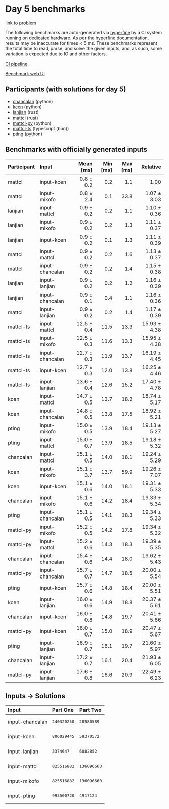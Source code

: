 # Day 5 benchmarks

[link to problem](https://adventofcode.com/2023/day/5)

The following benchmarks are auto-generated via
[hyperfine](https://github.com/sharkdp/hyperfine) by a CI system running on
dedicated hardware. As per the hyperfine documentation, results may be
inaccurate for times < 5 ms. These benchmarks represent the total time to read,
parse, and solve the given inputs, and, as such, some variation is expected due
to IO and other factors.

[CI pipeline](http://ci.papercode.net:8080/teams/main/pipelines/aoc2023)

[Benchmark web UI](https://aoc.ancalagon.black)


## Participants (with solutions for day 5)

- [chancalan](https://github.com/chancalan/aoc2023) (python)
- [kcen](https://github.com/kcen/aoc2023) (python)
- [lanjian](https://github.com/lanjian/aoc-2023) (rust)
- [mattcl](https://github.com/mattcl/aoc2023) (rust)
- [mattcl-py](https://github.com/mattcl/aoc2023-py) (python)
- [mattcl-ts](https://github.com/mattcl/aoc2023-js) (typescript (bun))
- [pting](https://github.com/pting/aoc2023) (python)


## Benchmarks with officially generated inputs

| Participant | Input | Mean [ms] | Min [ms] | Max [ms] | Relative |
|:---|:---|---:|---:|---:|---:|
| mattcl | input-kcen | 0.8 ± 0.2 | 0.2 | 1.1 | 1.00 |
| mattcl | input-mikofo | 0.8 ± 2.4 | 0.1 | 33.8 | 1.07 ± 3.03 |
| lanjian | input-mattcl | 0.9 ± 0.2 | 0.2 | 1.1 | 1.10 ± 0.36 |
| lanjian | input-mikofo | 0.9 ± 0.2 | 0.2 | 1.3 | 1.11 ± 0.37 |
| lanjian | input-kcen | 0.9 ± 0.2 | 0.1 | 1.3 | 1.11 ± 0.39 |
| mattcl | input-mattcl | 0.9 ± 0.2 | 0.2 | 1.6 | 1.13 ± 0.37 |
| mattcl | input-chancalan | 0.9 ± 0.2 | 0.2 | 1.4 | 1.15 ± 0.38 |
| lanjian | input-lanjian | 0.9 ± 0.2 | 0.2 | 1.2 | 1.16 ± 0.39 |
| lanjian | input-chancalan | 0.9 ± 0.1 | 0.4 | 1.1 | 1.16 ± 0.36 |
| mattcl | input-lanjian | 0.9 ± 0.2 | 0.2 | 1.4 | 1.17 ± 0.39 |
| mattcl-ts | input-mattcl | 12.5 ± 0.4 | 11.5 | 13.3 | 15.93 ± 4.38 |
| mattcl-ts | input-mikofo | 12.5 ± 0.3 | 11.6 | 13.3 | 15.95 ± 4.38 |
| mattcl-ts | input-chancalan | 12.7 ± 0.3 | 11.9 | 13.7 | 16.19 ± 4.45 |
| mattcl-ts | input-kcen | 12.7 ± 0.3 | 12.0 | 13.8 | 16.25 ± 4.46 |
| mattcl-ts | input-lanjian | 13.6 ± 0.4 | 12.6 | 15.2 | 17.40 ± 4.78 |
| kcen | input-mattcl | 14.7 ± 0.5 | 13.7 | 18.2 | 18.74 ± 5.17 |
| kcen | input-chancalan | 14.8 ± 0.5 | 13.8 | 17.5 | 18.92 ± 5.21 |
| pting | input-mikofo | 15.0 ± 0.5 | 13.9 | 18.4 | 19.13 ± 5.27 |
| pting | input-mattcl | 15.0 ± 0.7 | 13.9 | 18.5 | 19.18 ± 5.32 |
| chancalan | input-mattcl | 15.1 ± 0.5 | 14.0 | 18.1 | 19.24 ± 5.29 |
| kcen | input-mikofo | 15.1 ± 3.7 | 13.7 | 59.9 | 19.26 ± 7.07 |
| kcen | input-kcen | 15.1 ± 0.6 | 14.0 | 18.1 | 19.31 ± 5.33 |
| chancalan | input-mikofo | 15.1 ± 0.6 | 14.2 | 18.4 | 19.33 ± 5.34 |
| pting | input-chancalan | 15.1 ± 0.5 | 14.1 | 18.3 | 19.34 ± 5.33 |
| mattcl-py | input-mikofo | 15.2 ± 0.5 | 14.2 | 17.8 | 19.34 ± 5.32 |
| mattcl-py | input-mattcl | 15.2 ± 0.6 | 14.3 | 18.3 | 19.39 ± 5.35 |
| chancalan | input-chancalan | 15.4 ± 0.6 | 14.4 | 18.0 | 19.62 ± 5.43 |
| mattcl-py | input-chancalan | 15.7 ± 0.7 | 14.7 | 18.5 | 20.00 ± 5.54 |
| pting | input-kcen | 15.7 ± 0.6 | 14.8 | 18.4 | 20.00 ± 5.51 |
| kcen | input-lanjian | 16.0 ± 0.6 | 14.9 | 18.8 | 20.37 ± 5.61 |
| chancalan | input-kcen | 16.0 ± 0.8 | 14.8 | 19.7 | 20.41 ± 5.66 |
| mattcl-py | input-kcen | 16.0 ± 0.7 | 15.0 | 18.9 | 20.47 ± 5.67 |
| pting | input-lanjian | 16.9 ± 0.7 | 16.1 | 19.7 | 21.60 ± 5.97 |
| chancalan | input-lanjian | 17.2 ± 0.7 | 16.1 | 20.4 | 21.93 ± 6.05 |
| mattcl-py | input-lanjian | 17.6 ± 0.8 | 16.6 | 20.9 | 22.49 ± 6.23 |


## Inputs -> Solutions

| Input | Part One | Part Two |
|:---|:---|:---|
|input-chancalan|<pre>240320250</pre>|<pre>28580589</pre>|
|input-kcen|<pre>806029445</pre>|<pre>59370572</pre>|
|input-lanjian|<pre>3374647</pre>|<pre>6082852</pre>|
|input-mattcl|<pre>825516882</pre>|<pre>136096660</pre>|
|input-mikofo|<pre>825516882</pre>|<pre>136096660</pre>|
|input-pting|<pre>993500720</pre>|<pre>4917124</pre>|